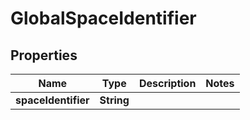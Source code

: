 # GlobalSpaceIdentifier

## Properties
Name | Type | Description | Notes
------------ | ------------- | ------------- | -------------
**spaceIdentifier** | **String** |  | 
